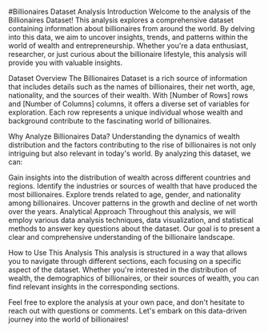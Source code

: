 #Billionaires Dataset Analysis
Introduction
Welcome to the analysis of the Billionaires Dataset! This analysis explores a comprehensive dataset containing information about billionaires from around the world. By delving into this data, we aim to uncover insights, trends, and patterns within the world of wealth and entrepreneurship. Whether you're a data enthusiast, researcher, or just curious about the billionaire lifestyle, this analysis will provide you with valuable insights.

Dataset Overview
The Billionaires Dataset is a rich source of information that includes details such as the names of billionaires, their net worth, age, nationality, and the sources of their wealth. With [Number of Rows] rows and [Number of Columns] columns, it offers a diverse set of variables for exploration. Each row represents a unique individual whose wealth and background contribute to the fascinating world of billionaires.

Why Analyze Billionaires Data?
Understanding the dynamics of wealth distribution and the factors contributing to the rise of billionaires is not only intriguing but also relevant in today's world. By analyzing this dataset, we can:

Gain insights into the distribution of wealth across different countries and regions.
Identify the industries or sources of wealth that have produced the most billionaires.
Explore trends related to age, gender, and nationality among billionaires.
Uncover patterns in the growth and decline of net worth over the years.
Analytical Approach
Throughout this analysis, we will employ various data analysis techniques, data visualization, and statistical methods to answer key questions about the dataset. Our goal is to present a clear and comprehensive understanding of the billionaire landscape.

How to Use This Analysis
This analysis is structured in a way that allows you to navigate through different sections, each focusing on a specific aspect of the dataset. Whether you're interested in the distribution of wealth, the demographics of billionaires, or their sources of wealth, you can find relevant insights in the corresponding sections.

Feel free to explore the analysis at your own pace, and don't hesitate to reach out with questions or comments. Let's embark on this data-driven journey into the world of billionaires!
